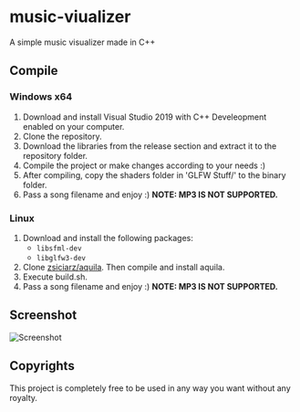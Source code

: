 # music-viualizer
A simple music visualizer made in C++

## Compile

### Windows x64
1) Download and install Visual Studio 2019 with C++ Develeopment enabled on your computer.
2) Clone the repository.
3) Download the libraries from the release section and extract it to the repository folder.
4) Compile the project or make changes according to your needs :)
5) After compiling, copy the shaders folder in 'GLFW Stuff/' to the binary folder.
6) Pass a song filename and enjoy :) __NOTE: MP3 IS NOT SUPPORTED.__

### Linux
1) Download and install the following packages:
      - `libsfml-dev`
      - `libglfw3-dev`
2) Clone [zsiciarz/aquila](https://github.com/zsiciarz/aquila). Then compile and install aquila.
3) Execute build.sh.
4) Pass a song filename and enjoy :) __NOTE: MP3 IS NOT SUPPORTED.__

## Screenshot
![Screenshot](images/screenshot.gif)

## Copyrights
This project is completely free to be used in any way you want without any royalty.
